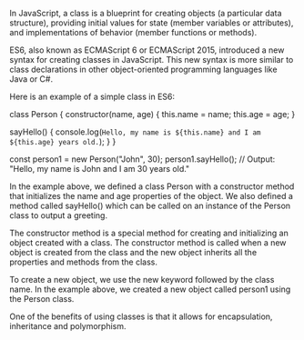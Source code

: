 In JavaScript, a class is a blueprint for creating objects (a particular data structure), providing initial values for state (member variables or attributes), and implementations of behavior (member functions or methods).

ES6, also known as ECMAScript 6 or ECMAScript 2015, introduced a new syntax for creating classes in JavaScript. This new syntax is more similar to class declarations in other object-oriented programming languages like Java or C#.

Here is an example of a simple class in ES6:

class Person {
  constructor(name, age) {
    this.name = name;
    this.age = age;
  }

  sayHello() {
    console.log(`Hello, my name is ${this.name} and I am ${this.age} years old.`);
  }
}

const person1 = new Person("John", 30);
person1.sayHello(); // Output: "Hello, my name is John and I am 30 years old."

In the example above, we defined a class Person with a constructor method that initializes the name and age properties of the object. We also defined a method called sayHello() which can be called on an instance of the Person class to output a greeting.

The constructor method is a special method for creating and initializing an object created with a class. The constructor method is called when a new object is created from the class and the new object inherits all the properties and methods from the class.

To create a new object, we use the new keyword followed by the class name. In the example above, we created a new object called person1 using the Person class.

One of the benefits of using classes is that it allows for encapsulation, inheritance and polymorphism.
